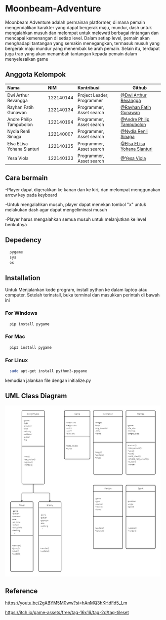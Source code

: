 # Moonbeam-Adventure

Moonbeam Adventure adalah permainan platformer, di mana pemain mengendalikan karakter yang dapat bergerak maju, mundur, dash untuk mengalahkan musuh dan melompat untuk melewati berbagai rintangan dan mencapai kemenangan di setiap level. Dalam setiap level, pemain akan menghadapi tantangan yang semakin menegangkan, termasuk musuh yang bergerak maju mundur  yang menembak ke arah pemain. Selain itu, terdapat juga trap yang akan menambah tantangan kepada pemain dalam menyelesaikan game 

## Anggota Kelompok



| Nama |  NIM     | Kontribusi                | Github  |
| :-------- | :------- | :------------------------- |-------------------------  |
| Dwi Arthur Revangga | 122140144 | Project Leader, Programmer | [@Dwi Arthur Revangga](https://github.com/dwiarthurrevangga) |
| Rayhan Fatih Gunawan | 122140134 | Programmer, Asset search  |  [@Rayhan Fatih Gunawan](https://github.com/Mad-Moon39)  |
| Andre Philip Tampubolon | 122140194 | Programmer, Asset search   |  [@Andre Philip Tampubolon](https://github.com/Dreeept)  |
| Nydia Renli Sinaga | 122140007 | Programmer, Asset search |  [@Nydia Renli Sinaga](https://github.com/nydiarenli)  |
| Elsa ELisa Yohana Sianturi | 122140135  | Programmer, Asset search |  [@Elsa ELisa Yohana Sianturi](https://github.com/elsaelisayohanasianturi09)  |
| Yesa Viola | 122140133 | Programmer, Asset search |  [@Yesa Viola](https://github.com/yesa08)  |


## Cara bermain 

-Player dapat digerakkan ke kanan dan ke kiri, dan melompat menggunakan arrow key pada keyboard

-Untuk mengalahkan musuh, player dapat menekan tombol "x" untuk melakukan dash agar dapat mengeliminasi musuh

-Player harus mengalahkan semua musuh untuk melanjutkan ke level berikutnya

## Depedency

```bash
  pygame
  sys
  os
```


## Installation

Untuk Menjalankan kode program, install python ke dalam laptop atau computer. Setelah terinstall, buka terminal dan masukkan perintah di bawah ini
### For Windows
```bash
  pip install pygame
```
### For Mac
```bash
  pip3 install pygame
```

### For Linux
```bash
  sudo apt-get install python3-pygame
```

 kemudian jalankan file dengan initialize.py

## UML Class Diagram 
![App Screenshot](./Aset/images/UML.jpg)



## Reference
https://youtu.be/2gABYM5M0ww?si=hAnMQ3hKHdFd5_Lm

https://itch.io/game-assets/free/tag-16x16/tag-2d/tag-tileset
